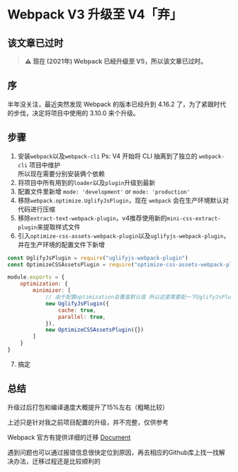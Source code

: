 # Webpack V3 升级至 V4「弃」

## 该文章已过时
> **⚠️ 现在 (2021年) Webpack 已经升级至 V5，所以该文章已过时。**

## 序
半年没关注，最近突然发现 Webpack 的版本已经升到 4.16.2 了，为了紧跟时代的步伐，决定将项目中使用的 3.10.0 来个升级。

## 步骤
1. 安装`webpack`以及`webpack-cli` Ps: V4 开始将 CLI 抽离到了独立的 `webpack-cli` 项目中维护  
所以现在需要分别安装俩个依赖
2. 将项目中所有用到的`loader`以及`plugin`升级到最新
3. 配置文件里新增 `mode: 'development'` or `mode: 'production'`
4. 移除`webpack.optimize.UglifyJsPlugin`，现在 `webpack` 会在生产环境默认对代码进行压缩
5. 移除`extract-text-webpack-plugin`，v4推荐使用新的`mini-css-extract-plugin`来提取样式文件
6. 引入`optimize-css-assets-webpack-plugin`以及`uglifyjs-webpack-plugin`，并在生产环境的配置文件下新增

```js
const UglifyJsPlugin = require("uglifyjs-webpack-plugin")
const OptimizeCSSAssetsPlugin = require("optimize-css-assets-webpack-plugin")

module.exports = {
	optimization: {
		minimizer: [
			// 由于配置optimization会覆盖默认值 所以这里需要配一下UglifyJsPlugin
			new UglifyJsPlugin({
				cache: true,
				parallel: true,
			}),
			new OptimizeCSSAssetsPlugin({})
		]
	}
}
```
7. 搞定

## 总结
升级过后打包和编译速度大概提升了15%左右（粗略比较）

上述只是针对我之前项目配置的升级，并不完整，仅供参考

Webpack 官方有提供详细的迁移 [Document](https://webpack.js.org/migrate/4/)

遇到问题也可以通过报错信息很快定位到原因，再去相应的Github库上找一找解决办法，迁移过程还是比较顺利的
